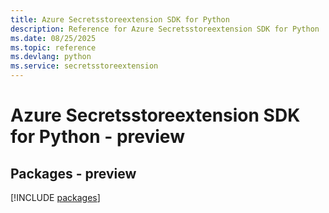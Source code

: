 ```yaml
---
title: Azure Secretsstoreextension SDK for Python
description: Reference for Azure Secretsstoreextension SDK for Python
ms.date: 08/25/2025
ms.topic: reference
ms.devlang: python
ms.service: secretsstoreextension
---
```

# Azure Secretsstoreextension SDK for Python - preview
## Packages - preview
[!INCLUDE [packages](secretsstoreextension-index.md)]